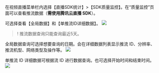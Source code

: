 在视频直播菜单栏内选择【直播SDK统计】>【SDK质量监控】。在“质量监控”页面可以查看推流数据（**需使用腾讯云直播 SDK**）。

可选择查看【全局数据】和【单推流ID详细数据】。
![](https://main.qcloudimg.com/raw/6de0039ac5b595a98509a5fc20e4b866.png)
>! 推流数据查询只能查询最近5天。

全局数据查询可选择想要查询的日期。会在详细数据列表显示推流 ID、分辨率、推流机型、网络类型及操作等。
![](https://main.qcloudimg.com/raw/c81f9bd195c11fb8c197dbe79d5b0907.png)


单推流 ID 详细数据可根据流 ID 进行数据查询。也可选择开始时间和结束时间。
![](https://main.qcloudimg.com/raw/a930202b1530bce0516a849dfe6e1976.png)
